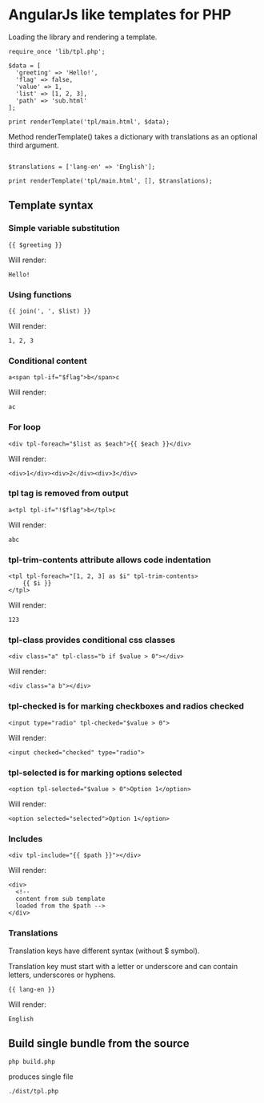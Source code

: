 # AngularJs like templates for PHP

Loading the library and rendering a template.

```
require_once 'lib/tpl.php';

$data = [
  'greeting' => 'Hello!',
  'flag' => false,  
  'value' => 1,  
  'list' => [1, 2, 3],
  'path' => 'sub.html'  
];

print renderTemplate('tpl/main.html', $data);
```

Method renderTemplate() takes a dictionary with translations as an optional third argument.

```

$translations = ['lang-en' => 'English'];

print renderTemplate('tpl/main.html', [], $translations);
```


## Template syntax

### Simple variable substitution

```
{{ $greeting }}
```

Will render:

```
Hello!
```

### Using functions

```
{{ join(', ', $list) }}
```

Will render:

```
1, 2, 3
```

### Conditional content

```
a<span tpl-if="$flag">b</span>c
```

Will render:

```
ac
```

### For loop

```
<div tpl-foreach="$list as $each">{{ $each }}</div>
```

Will render:

```
<div>1</div><div>2</div><div>3</div>
```

### tpl tag is removed from output

```
a<tpl tpl-if="!$flag">b</tpl>c
```

Will render:

```
abc
```

### tpl-trim-contents attribute allows code indentation

```
<tpl tpl-foreach="[1, 2, 3] as $i" tpl-trim-contents>
    {{ $i }}
</tpl>
```

Will render:

```
123
```

### tpl-class provides conditional css classes

```
<div class="a" tpl-class="b if $value > 0"></div>
```

Will render:

```
<div class="a b"></div>
```

### tpl-checked is for marking checkboxes and radios checked

```
<input type="radio" tpl-checked="$value > 0">
```

Will render:

```
<input checked="checked" type="radio">
```

### tpl-selected is for marking options selected

```
<option tpl-selected="$value > 0">Option 1</option>
```

Will render:

```
<option selected="selected">Option 1</option>
```

### Includes

```
<div tpl-include="{{ $path }}"></div>
```

Will render:

```
<div>
  <!-- 
  content from sub template
  loaded from the $path -->
</div>
```

### Translations

Translation keys have different syntax (without $ symbol).

Translation key must start with a letter or underscore and can contain 
letters, underscores or hyphens.

```
{{ lang-en }}
```

Will render:

```
English
```

## Build single bundle from the source

```
php build.php
```

produces single file

```
./dist/tpl.php
```
